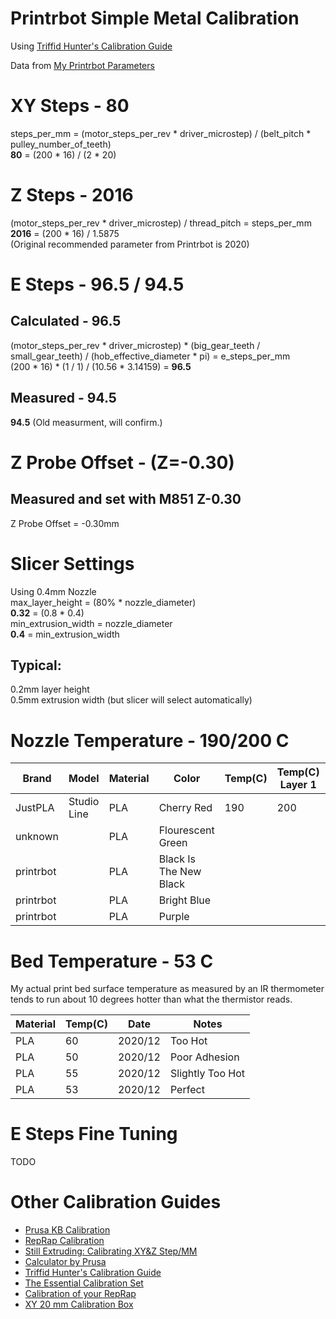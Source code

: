 # Printrbot Simple Metal Calibration
Using [Triffid Hunter's Calibration Guide](https://reprap.org/wiki/Triffid_Hunter%27s_Calibration_Guide)

Data from [My Printrbot Parameters](https://github.com/jdwallace/3d-printing/blob/main/Printrbot%20Simple%20Metal/Printrbot%20Parameters.md)

# XY Steps - 80
 steps_per_mm = (motor_steps_per_rev * driver_microstep) / (belt_pitch * pulley_number_of_teeth)  
 **80** = (200 * 16) / (2 * 20)

# Z Steps - 2016
(motor_steps_per_rev * driver_microstep) / thread_pitch = steps_per_mm  
**2016** = (200 * 16) / 1.5875  
(Original recommended parameter from Printrbot is 2020)

# E Steps - 96.5 / 94.5
## Calculated - 96.5
(motor_steps_per_rev * driver_microstep) * (big_gear_teeth / small_gear_teeth) / (hob_effective_diameter * pi) = e_steps_per_mm  
(200 * 16) * (1 / 1) / (10.56 * 3.14159) = **96.5**

## Measured - 94.5
**94.5** (Old measurment, will confirm.)

# Z Probe Offset - (Z=-0.30)
## Measured and set with M851 Z-0.30
Z Probe Offset = -0.30mm

# Slicer Settings
Using 0.4mm Nozzle  
max_layer_height = (80% * nozzle_diameter)  
**0.32** = (0.8 * 0.4)  
min_extrusion_width = nozzle_diameter  
**0.4** = min_extrusion_width  

## Typical:
0.2mm layer height  
0.5mm extrusion width (but slicer will select automatically)

# Nozzle Temperature - 190/200 C
| Brand | Model | Material | Color | Temp(C) | Temp(C) Layer 1 | Date | Notes |
|-------|-------|----------|-------|---------|-----------------|------|-------|
|JustPLA|Studio Line|PLA|Cherry Red|190|200|2020/12|Ubis 13|
|unknown||PLA|Flourescent Green||||
|printrbot||PLA|Black Is The New Black||||
|printrbot||PLA|Bright Blue||||
|printrbot||PLA|Purple||||

# Bed Temperature - 53 C
My actual print bed surface temperature as measured by an IR thermometer tends to run about 10 degrees hotter than what the thermistor reads.

| Material | Temp(C) | Date | Notes |
|----------|---------|------|-------|
|PLA|60|2020/12|Too Hot|
|PLA|50|2020/12|Poor Adhesion|
|PLA|55|2020/12|Slightly Too Hot|
|PLA|53|2020/12|Perfect|

# E Steps Fine Tuning

TODO

# Other Calibration Guides
- [Prusa KB Calibration](https://help.prusa3d.com/en/category/calibration_199)
- [RepRap Calibration](https://reprap.org/wiki/Calibration)
- [Still Extruding: Calibrating XY&Z Step/MM](https://youtu.be/wAL9d7FgInk)
- [Calculator by Prusa](http://calculator.josefprusa.cz)
- [Triffid Hunter's Calibration Guide](https://reprap.org/wiki/Triffid_Hunter%27s_Calibration_Guide)
- [The Essential Calibration Set](https://www.thingiverse.com/thing:5573)
- [Calibration of your RepRap](https://sites.google.com/site/repraplogphase/calibration-of-your-reprap)
- [XY 20 mm Calibration Box](https://www.thingiverse.com/thing:298812)